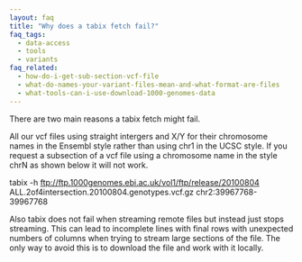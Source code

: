 ```yaml
---
layout: faq
title: "Why does a tabix fetch fail?"
faq_tags:
  - data-access
  - tools
  - variants
faq_related:
  - how-do-i-get-sub-section-vcf-file
  - what-do-names-your-variant-files-mean-and-what-format-are-files
  - what-tools-can-i-use-download-1000-genomes-data
---
```

                    
There are two main reasons a tabix fetch might fail.

All our vcf files using straight intergers and X/Y for their chromosome names in the Ensembl style rather than using chr1 in the UCSC style. If you request a subsection of a vcf file using a chromosome name in the style chrN as shown below it will not work.

   tabix -h ftp://ftp.1000genomes.ebi.ac.uk/vol1/ftp/release/20100804 ALL.2of4intersection.20100804.genotypes.vcf.gz chr2:39967768-39967768

Also tabix does not fail when streaming remote files but instead just stops streaming. This can lead to incomplete lines with final rows with unexpected numbers of columns when trying to stream large sections of the file. The only way to avoid this is to download the file and work with it locally.
